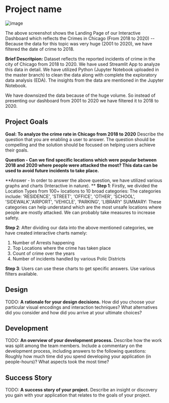# Project name

![image](https://user-images.githubusercontent.com/95111909/155821283-3cb6f9e5-11c5-487f-8b91-7350d80e8a1c.png)


The above screenshot shows the Landing Page of our Interactive Dashboard which reflects the Crimes in Chicago (From 2018 to 2020)
-- Because the data for this topic was very huge (2001 to 2020), we have filtered the date of crime to 2018.

**Brief Descritpion:** Dataset reflects the reported incidents of crime in the city of Chicago from 2018 to 2020. We have used Streamlit App to analyze this data in detail.
We have utilized Python (Jupyter Notebook uploaded in the master branch) to clean the data along with complete the exploratory data analysis (EDA). The insights from the data are mentioned in the Jupyter Notebook.

We have downsized the data because of the huge volume. So instead of presenting our dashboard from 2001 to 2020 we have filtered it to 2018 to 2020.


## Project Goals

**Goal: To analyze the crime rate in Chicago from 2018 to 2020** Describe the question that you are enabling a user to answer. The question should be compelling and the solution should be focused on helping users achieve their goals. 

**Question - Can we find specific locations which were popular between 2018 and 2020 where people were attacked the most? This data can be used to avoid future incidents to take place.**

**Answer - In order to answer the above question, we have utilized various graphs and charts (Interactive in nature). **
**Step 1**: Firstly, we divided the Location Types from 100+ locations to 10 broad categories:
The categories include: 'RESIDENCE', 'STREET', 'OFFICE', 'OTHER', 'SCHOOL', 'SIDEWALK','AIRPORT', 'VEHICLE', 'PARKING', 'LIBRARY'
SUMMARY: These categories can help understand which are the most unsafe locations where people are mostly attacked. We can probably take measures to increase safety.

**Step 2**: After dividing our data into the above mentioned categories, we have created interactive charts namely:
1. Number of Arrests happening
2. Top Locations where the crime has taken place
3. Count of crime over the years
4. Number of incidents handled by various Polic Districts

**Step 3**: Users can use these charts to get specific answers. Use various filters available.

## Design

TODO: **A rationale for your design decisions.** How did you choose your particular visual encodings and interaction techniques? What alternatives did you consider and how did you arrive at your ultimate choices?

## Development

TODO: **An overview of your development process.** Describe how the work was split among the team members. Include a commentary on the development process, including answers to the following questions: Roughly how much time did you spend developing your application (in people-hours)? What aspects took the most time?

## Success Story

TODO:  **A success story of your project.** Describe an insight or discovery you gain with your application that relates to the goals of your project.
